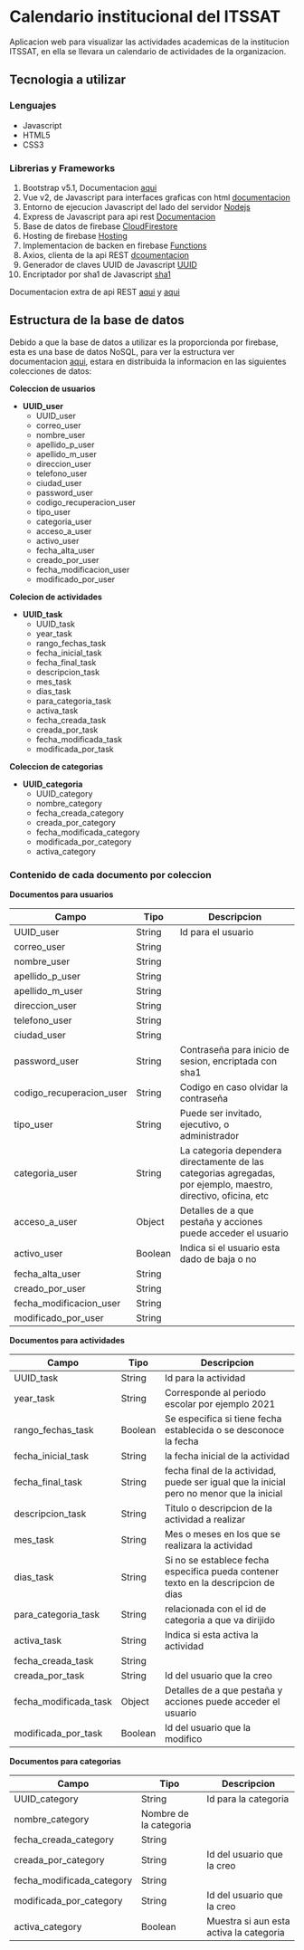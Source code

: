 # Calendario institucional del ITSSAT

Aplicacion web para visualizar las actividades academicas de la institucion ITSSAT, en ella se llevara un calendario de actividades de la organizacion.

## Tecnologia a utilizar

### Lenguajes

- Javascript
- HTML5
- CSS3

### Librerias y Frameworks

1. Bootstrap v5.1, Documentacion [aqui](https://getbootstrap.com/docs/5.1/getting-started/introduction/)
2. Vue v2, de Javascript para interfaces graficas con html [documentacion](https://es.vuejs.org/v2/guide/)
3. Entorno de ejecucion Javascript del lado del servidor [Nodejs](https://nodejs.org/es/)
4. Express de Javascript para api rest [Documentacion](https://expressjs.com/es/)
5. Base de datos de firebase [CloudFirestore](https://firebase.google.com/docs/firestore)
6. Hosting de firebase [Hosting](https://firebase.google.com/docs/hosting)
7. Implementacion de backen en firebase [Functions](https://firebase.google.com/docs/functions)
8. Axios, clienta de la api REST [dcoumentacion](https://axios-http.com/docs/intro)
9. Generador de claves UUID de Javascript [UUID](https://www.npmjs.com/package/uuid)
10. Encriptador por sha1 de Javascript [sha1](https://www.npmjs.com/package/sha1)


Documentacion extra de api REST [aqui](https://www.bbvaapimarket.com/es/mundo-api/api-rest-que-es-y-cuales-son-sus-ventajas-en-el-desarrollo-de-proyectos/) y [aqui](https://www.idento.es/blog/desarrollo-web/que-es-una-api-rest/)

## Estructura de la base de datos

Debido a que la base de datos a utilizar es la proporcionda por firebase, esta es una base de datos NoSQL, para ver la estructura ver documentacion [aqui](https://firebase.google.com/docs/firestore/manage-data/structure-data), estara en distribuida la informacion en las siguientes colecciones de datos:

**Coleccion de usuarios**

- **UUID_user**
    - UUID_user
    - correo_user
    - nombre_user
    - apellido_p_user
    - apellido_m_user
    - direccion_user
    - telefono_user
    - ciudad_user
    - password_user
    - codigo_recuperacion_user
    - tipo_user
    - categoria_user
    - acceso_a_user
    - activo_user
    - fecha_alta_user
    - creado_por_user
    - fecha_modificacion_user
    - modificado_por_user

**Colecion de actividades**

- **UUID_task**
    - UUID_task
    - year_task
    - rango_fechas_task
    - fecha_inicial_task
    - fecha_final_task
    - descripcion_task
    - mes_task
    - dias_task
    - para_categoria_task
    - activa_task
    - fecha_creada_task
    - creada_por_task
    - fecha_modificada_task
    - modificada_por_task

**Coleccion de categorias**
- **UUID_categoria**
    - UUID_category
    - nombre_category
    - fecha_creada_category
    - creada_por_category
    - fecha_modificada_category
    - modificada_por_category
    - activa_category

### Contenido de cada documento por coleccion

**Documentos para usuarios**

| Campo | Tipo | Descripcion |
|-------|------|-------------|
| UUID_user | String | Id para el usuario |
| correo_user | String | |
| nombre_user | String | |
| apellido_p_user | String | |
| apellido_m_user| String | |
| direccion_user | String | |
| telefono_user | String | |
| ciudad_user | String | |
| password_user | String | Contraseña para inicio de sesion, encriptada con sha1 |
| codigo_recuperacion_user | String | Codigo en caso olvidar la contraseña |
| tipo_user | String | Puede ser invitado, ejecutivo, o administrador |
| categoria_user | String | La categoria dependera directamente de las categorias agregadas, por ejemplo, maestro, directivo, oficina, etc |
| acceso_a_user | Object | Detalles de a que pestaña y acciones puede acceder el usuario |
| activo_user | Boolean | Indica si el usuario esta dado de baja o no |
| fecha_alta_user | String | |
| creado_por_user | String | |
| fecha_modificacion_user | String | |
| modificado_por_user | String | |

**Documentos para actividades**

| Campo | Tipo | Descripcion |
|-------|------|-------------|
| UUID_task | String | Id para la actividad |
| year_task | String | Corresponde al periodo escolar por ejemplo 2021 |
| rango_fechas_task | Boolean | Se especifica si tiene fecha establecida o se desconoce la fecha |
| fecha_inicial_task | String | la fecha inicial de la actividad |
| fecha_final_task | String | fecha final de la actividad, puede ser igual que la inicial pero no menor que la inicial |
| descripcion_task | String | Titulo o descripcion de la actividad a realizar |
| mes_task | String | Mes o meses en los que se realizara la actividad |
| dias_task | String | Si no se establece fecha especifica pueda contener texto en la descripcion de dias |
| para_categoria_task | String | relacionada con el id de categoria a que va dirijido |
| activa_task | String | Indica si esta activa la actividad |
| fecha_creada_task | String |  |
| creada_por_task | String | Id del usuario que la creo |
| fecha_modificada_task | Object | Detalles de a que pestaña y acciones puede acceder el usuario |
| modificada_por_task | Boolean | Id del usuario que la modifico |

**Documentos para categorias**

| Campo | Tipo | Descripcion |
|-------|------|-------------|
| UUID_category | String | Id para la categoria |
| nombre_category | Nombre de la categoria | |
| fecha_creada_category | String | |
| creada_por_category | String | Id del usuario que la creo |
| fecha_modificada_category | String | |
| modificada_por_category | String |Id del usuario que la creo |
| activa_category | Boolean | Muestra si aun esta activa la categoria |


